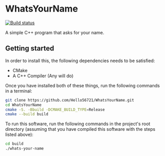 # WhatsYourName

[![Build status](https://github.com/Hello56721/WhatsYourName/actions/workflows/cmake.yml/badge.svg)](https://github.com/Hello56721/WhatsYourName/actions/workflows/cmake.yml)

A simple C++ program that asks for your name.

## Getting started

In order to install this, the following dependencies needs to be satisfied:

- CMake
- A C++ Compiler (Any will do)

Once you have installed both of these things, run the following commands in a terminal:

```bash
git clone https://github.com/Hello56721/WhatsYourName.git
cd WhatsYourName
cmake -S. -Bbuild -DCMAKE_BUILD_TYPE=Release
cmake --build build
```

To run this software, run the following commands in the project's root directory (assuming that you have compiled this software with the steps listed above):

```bash
cd build
./whats-your-name
```
